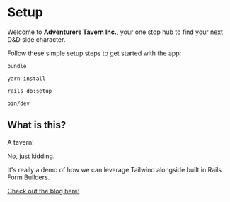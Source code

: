 # Setup

Welcome to **Adventurers Tavern Inc.**, your one stop hub to find your next D&D side character.

Follow these simple setup steps to get started with the app:

`bundle`

`yarn install`

`rails db:setup`

`bin/dev`


## What is this?

A tavern! 

No, just kidding. 

It's really a demo of how we can leverage Tailwind alongside built in Rails Form Builders.

[Check out the blog here!](https://blog.testdouble.com/posts/2022-12-05-blending-tailwind-with-rails-forms/)
